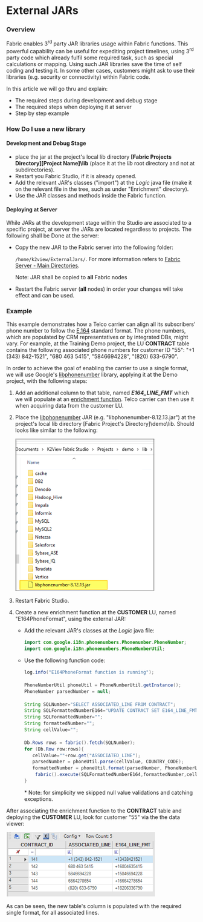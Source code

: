 # External JARs

### Overview

Fabric enables 3<sup>rd</sup> party JAR libraries usage within Fabric functions. This powerful capability can be useful for expediting project timelines, using 3<sup>rd</sup> party code which already fulfil some required task, such as special calculations or mapping. Using such JAR libraries save the time of self coding and testing it. In some other cases, customers might ask to use their libraries (e.g. security or connectivity) within Fabric code. 

In this article we will go thru and explain: 

* The required steps during development and debug stage
* The required steps when deploying it at server 
* Step by step example

### How Do I use a new library

#### Development and Debug Stage

* place the jar at the project's local lib directory **[Fabric Projects Directory]\[Project Name]\lib** (place it at the *lib* root directory and not at subdirectories).
* Restart you Fabric Studio, if it is already opened.
* Add the relevant JAR's classes ("import") at the *Logic* java file (make it on the relevant file in the tree, such as under "Enrichment" directory).
* Use the JAR classes and methods inside the Fabric function.

#### Deploying at Server

While JARs at the development stage within the Studio are associated to a specific project, at server the JARs are located regardless to projects. The following shall be Done at the server: 

* Copy the new JAR to the Fabric server into the following folder:

  `/home/k2view/ExternalJars/`. For more information refers to [Fabric Server - Main Directories](/articles/02_fabric_architecture/02_fabric_directories.md). 

  Note: JAR shall be copied to **all** Fabric nodes

* Restart the Fabric server (**all** nodes) in order your changes will take effect and can be used. 

### Example

This example demonstrates how a Telco carrier can align all its subscribers' phone number to follow the [E.164](https://en.wikipedia.org/wiki/E.164) standard format. The phone numbers, which are populated by CRM representatives or by integrated DBs, might vary. For example, at the Training Demo project, the LU **CONTRACT** table contains the following associated phone numbers for customer ID "55": "+1 (343) 842-1521", "680 463 5415", "5846694228", "(820) 633-6790". 

In order to achieve the goal of enabling the carrier to use a single format, we will use Google's [libphonenumber](https://github.com/google/libphonenumber) library, applying it at the Demo project, with the following steps:

1. Add an additional column to that table, named ***E164_LINE_FMT*** which we will populate at an [enrichment function](/articles/10_enrichment_function/01_enrichment_function_overview.md). Telco carrier can then use it when acquiring data from the customer LU.

2. Place the  [libphonenumber](https://github.com/google/libphonenumber) JAR (e.g. "libphonenumber-8.12.13.jar") at the project's local lib directory [Fabric Project's Directory]\demo\lib. Should looks like similar to the following:

   ![image](images/external_lib.png)

3. Restart Fabric Studio.

4. Create a new enrichment function at the **CUSTOMER** LU, named "E164PhoneFormat", using the external JAR: 

   - Add the relevant JAR's classes at the *Logic* java file:

     ~~~java
     import com.google.i18n.phonenumbers.Phonenumber.PhoneNumber;
     import com.google.i18n.phonenumbers.PhoneNumberUtil;
     ~~~

   - Use the following function code: 

     ~~~java
     log.info("E164PhoneFormat function is running");
     
     PhoneNumberUtil phoneUtil = PhoneNumberUtil.getInstance(); 
     PhoneNumber parsedNumber = null; 
     
     String SQLNumber="SELECT ASSOCIATED_LINE FROM CONTRACT";
     String SQLFormattedNumberE164="UPDATE CONTRACT SET E164_LINE_FMT  = ? where  ASSOCIATED_LINE = ?";
     String SQLFormattedNumber="";
     String formattedNumber="";
     String cellValue="";
     
     Db.Rows rows = fabric().fetch(SQLNumber);
     for (Db.Row row:rows){ 
     	cellValue=""+row.get("ASSOCIATED_LINE");
     	parsedNumber = phoneUtil.parse(cellValue, COUNTRY_CODE); 
     	formattedNumber = phoneUtil.format(parsedNumber, PhoneNumberUtil.PhoneNumberFormat.E164);
         fabric().execute(SQLFormattedNumberE164,formattedNumber,cellValue);
     }
     ~~~

     \* Note: for simplicity we skipped null value validations and catching exceptions. 


After associating the enrichment function to the **CONTRACT** table and deploying the **CUSTOMER** LU, look for customer "55" via the the data viewer:



![image](images/external_e164.png)

As can be seen, the new table's column is populated with the required single format, for all associated lines.